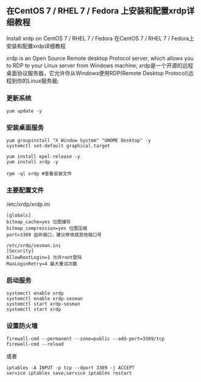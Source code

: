 ## 在CentOS 7 / RHEL 7 / Fedora 上安装和配置xrdp详细教程

Install xrdp on CentOS 7 / RHEL 7 / Fedora
在CentOS 7 / RHEL 7 / Fedora上安装和配置xrdp详细教程

xrdp is an Open Source Remote desktop Protocol server, which allows you to RDP to your Linux server from Windows machine;
xrdp是一个开源的远程桌面协议服务器，它允许你从Windows使用RDP(Remote Desktop Protocol)远程到你的Linux服务器;

### 更新系统
`yum update -y`

### 安装桌面服务
```
yum groupinstall "X Window System" "GNOME Desktop" -y
systemctl set-default graphical.target

yum install epel-release -y
yum install xrdp -y

rpm -ql xrdp #查看安装文件
```
### 主要配置文件
/etc/xrdp/xrdp.ini
```
[globals]
bitmap_cache=yes 位图缓存
bitmap_compression=yes 位图压缩
port=3389 监听端口，建议修改成其他端口号

/etc/xrdp/sesman.ini
[Security]
AllowRootLogin=1 允许root登陆
MaxLoginRetry=4 最大重试次数
```
### 启动服务
```
systemctl enable xrdp
systemctl enable xrdp-sesman
systemctl start xrdp-sesman
systemctl start xrdp
```
### 设置防火墙
```
firewall-cmd --permanent --zone=public --add-port=3389/tcp
firewall-cmd --reload
```
或者
```
iptables -A INPUT -p tcp --dport 3389 -j ACCEPT
service iptables save;service iptables restart
```
